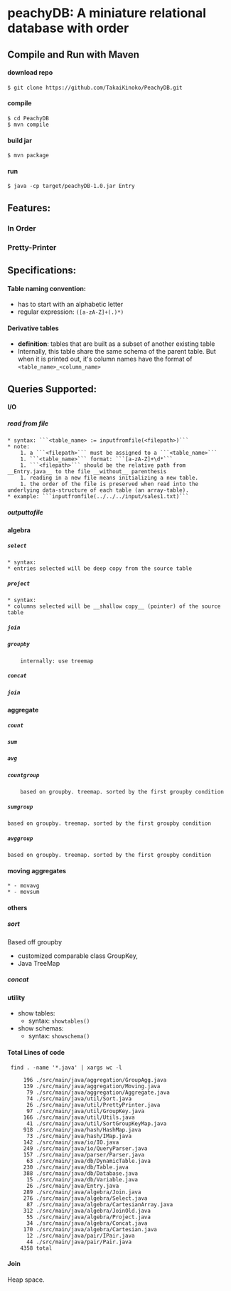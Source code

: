 # peachyDB: A miniature relational database with order

## Compile and Run with Maven

#### download repo
```$ git clone https://github.com/TakaiKinoko/PeachyDB.git```

#### compile
```
$ cd PeachyDB
$ mvn compile 
```

#### build jar
```$ mvn package```

#### run 
```$ java -cp target/peachyDB-1.0.jar Entry```

## Features:

### In Order

### Pretty-Printer

## Specifications:

#### Table naming convention: 

* has to start with an alphabetic letter
* regular expression:
    ```([a-zA-Z]+(.)*)```
#### Derivative tables
* __definition__: tables that are built as a subset of another existing table
* Internally, this table share the same schema of the parent table. But when it is printed out, it's column 
names have the format of ```<table_name>_<column_name>```

## Queries Supported: 

#### I/O
##### read from file 
    * syntax: ```<table_name> := inputfromfile(<filepath>)```
    * note: 
        1. a ```<filepath>``` must be assigned to a ```<table_name>```
        1. ```<table_name>``` format: ```[a-zA-Z]+\d*```
        1. ```<filepath>``` should be the relative path from __Entry.java__ to the file __without__ parenthesis
        1. reading in a new file means initializing a new table. 
        1. the order of the file is preserved when read into the underlying data-structure of each table (an array-table).
    * example: ```inputfromfile(../../../input/sales1.txt)```
        
##### outputtofile
    
#### algebra
##### ```select```
    * syntax: 
    * entries selected will be deep copy from the source table
##### ```project```
    * syntax: 
    * columns selected will be __shallow copy__ (pointer) of the source table 
##### ```join```
##### ```groupby``` 
        internally: use treemap
        
##### ```concat```

##### ```join```

#### aggregate

##### ```count```
##### ```sum```
##### ```avg```
##### ```countgroup```
        based on groupby. treemap. sorted by the first groupby condition

##### ```sumgroup```
    based on groupby. treemap. sorted by the first groupby condition
    
##### ```avggroup```
    based on groupby. treemap. sorted by the first groupby condition

#### moving aggregates
    * - movavg
    * - movsum

#### others

##### sort 

Based off groupby

* customized comparable class GroupKey, 
* Java TreeMap

##### concat

#### utility
* show tables: 
    * syntax: ```showtables()``` 
* show schemas:
    * syntax: ```showschema()```

#### Total Lines of code
``` find . -name '*.java' | xargs wc -l```
```
     196 ./src/main/java/aggregation/GroupAgg.java
     139 ./src/main/java/aggregation/Moving.java
      79 ./src/main/java/aggregation/Aggregate.java
      74 ./src/main/java/util/Sort.java
      26 ./src/main/java/util/PrettyPrinter.java
      97 ./src/main/java/util/GroupKey.java
     166 ./src/main/java/util/Utils.java
      41 ./src/main/java/util/SortGroupKeyMap.java
     918 ./src/main/java/hash/HashMap.java
      73 ./src/main/java/hash/IMap.java
     142 ./src/main/java/io/IO.java
     249 ./src/main/java/io/QueryParser.java
     157 ./src/main/java/parser/Parser.java
      63 ./src/main/java/db/DynamicTable.java
     230 ./src/main/java/db/Table.java
     388 ./src/main/java/db/Database.java
      15 ./src/main/java/db/Variable.java
      26 ./src/main/java/Entry.java
     289 ./src/main/java/algebra/Join.java
     276 ./src/main/java/algebra/Select.java
      87 ./src/main/java/algebra/CartesianArray.java
     312 ./src/main/java/algebra/JoinOld.java
      55 ./src/main/java/algebra/Project.java
      34 ./src/main/java/algebra/Concat.java
     170 ./src/main/java/algebra/Cartesian.java
      12 ./src/main/java/pair/IPair.java
      44 ./src/main/java/pair/Pair.java
    4358 total

```

#### Join
Heap space.